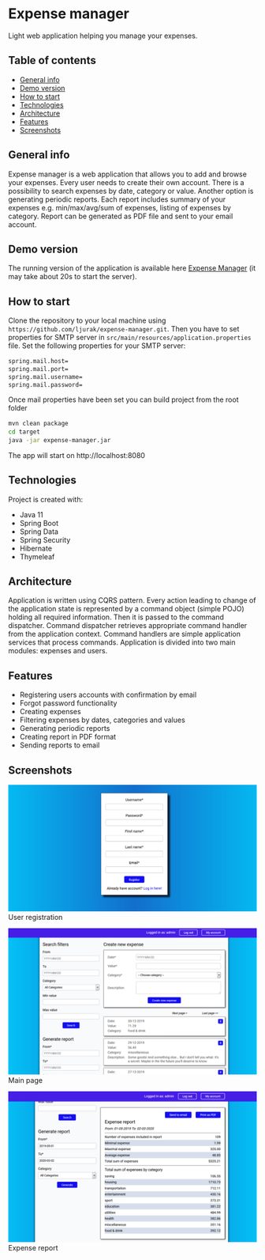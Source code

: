 # Expense manager

Light web application helping you manage your expenses.

## Table of contents

* [General info](#general-info)
* [Demo version](#demo-version)
* [How to start](#how-to-start)
* [Technologies](#technologies)
* [Architecture](#architecture)
* [Features](#features)
* [Screenshots](#screenshots)

## General info

Expense manager is a web application that allows you to add and browse your expenses.
Every user needs to create their own account. There is a possibility to search expenses
by date, category or value. Another option is generating periodic reports. Each report 
includes summary of your expenses e.g. min/max/avg/sum of expenses, listing of expenses
by category. Report can be generated as PDF file and sent to your email account.

## Demo version

The running version of the application is available here [Expense Manager](https://manager-expenses.herokuapp.com) 
(it may take about 20s to start the server). 

## How to start

Clone the repository to your local machine using `https://github.com/ljurak/expense-manager.git`.
Then you have to set properties for SMTP server in `src/main/resources/application.properties` file.
Set the following properties for your SMTP server:
```
spring.mail.host=
spring.mail.port=
spring.mail.username=
spring.mail.password=
```
Once mail properties have been set you can build project from the root folder
```bash
mvn clean package
cd target
java -jar expense-manager.jar
```
The app will start on http://localhost:8080

## Technologies

Project is created with:
* Java 11
* Spring Boot
* Spring Data
* Spring Security
* Hibernate
* Thymeleaf

## Architecture

Application is written using CQRS pattern. Every action leading to change of the application state
is represented by a command object (simple POJO) holding all required information. Then it is passed 
to the command dispatcher. Command dispatcher retrieves appropriate command handler from 
the application context. Command handlers are simple application services that process commands.
Application is divided into two main modules: expenses and users.

## Features

* Registering users accounts with confirmation by email
* Forgot password functionality
* Creating expenses
* Filtering expenses by dates, categories and values
* Generating periodic reports
* Creating report in PDF format
* Sending reports to email

## Screenshots

![user registration](images/screenshot1.png)
User registration

![main page](images/screenshot2.png)
Main page

![expense report](images/screenshot3.png)
Expense report